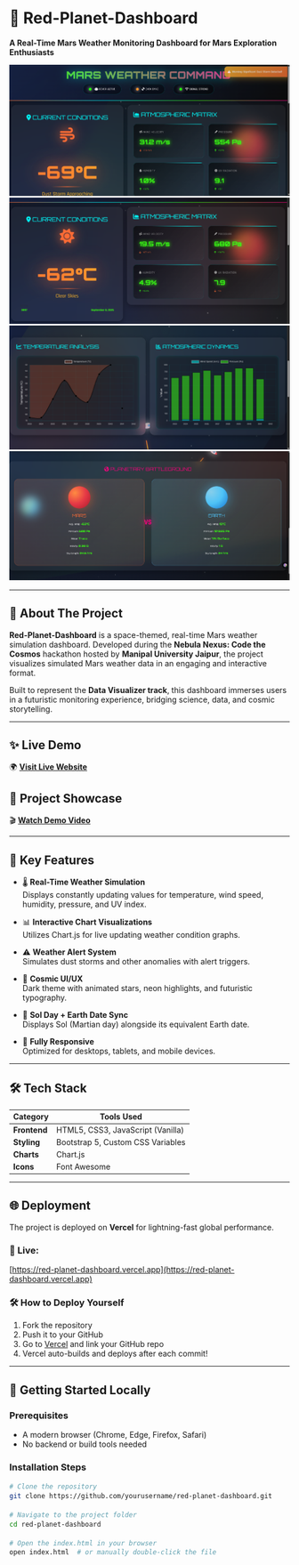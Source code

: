 # 🚀 Red-Planet-Dashboard  
**A Real-Time Mars Weather Monitoring Dashboard for Mars Exploration Enthusiasts**

![Weather Alerts](MarsWeatherCommand/Screenshots/Screenshot%202025-07-21%20142035.png)  
![Dashboard Overview](MarsWeatherCommand/Screenshots/Screenshot%202025-07-21%20142116.png)  
![Data Charts](MarsWeatherCommand/Screenshots/Screenshot%202025-07-21%20142336.png)  
![Earth Comparison](MarsWeatherCommand/Screenshots/Screenshot%202025-07-21%20142607.png)

---

## 🌌 About The Project  
**Red-Planet-Dashboard** is a space-themed, real-time Mars weather simulation dashboard. Developed during the **Nebula Nexus: Code the Cosmos** hackathon hosted by **Manipal University Jaipur**, the project visualizes simulated Mars weather data in an engaging and interactive format.

Built to represent the **Data Visualizer track**, this dashboard immerses users in a futuristic monitoring experience, bridging science, data, and cosmic storytelling.

---

## ✨ Live Demo  
🌍 [**Visit Live Website**](https://red-planet-dashboard.vercel.app/)

## 🎥 Project Showcase  
🎬 [**Watch Demo Video**](https://drive.google.com/file/d/18P2q9s0-bMTEj9cX402l1OrIm7pGGrAq/view?usp=drive_link )

---

## 🚀 Key Features  
- 🌡️ **Real-Time Weather Simulation**  
  Displays constantly updating values for temperature, wind speed, humidity, pressure, and UV index.

- 📊 **Interactive Chart Visualizations**  
  Utilizes Chart.js for live updating weather condition graphs.

- ⚠️ **Weather Alert System**  
  Simulates dust storms and other anomalies with alert triggers.

- 🌟 **Cosmic UI/UX**  
  Dark theme with animated stars, neon highlights, and futuristic typography.

- 📅 **Sol Day + Earth Date Sync**  
  Displays Sol (Martian day) alongside its equivalent Earth date.

- 📱 **Fully Responsive**  
  Optimized for desktops, tablets, and mobile devices.

---

## 🛠️ Tech Stack  
| Category       | Tools Used                          |
|----------------|-------------------------------------|
| **Frontend**   | HTML5, CSS3, JavaScript (Vanilla)   |
| **Styling**    | Bootstrap 5, Custom CSS Variables   |
| **Charts**     | Chart.js                            |
| **Icons**      | Font Awesome                        |

---

## 🌐 Deployment  

The project is deployed on **Vercel** for lightning-fast global performance.

### 🔗 Live:  
[https://red-planet-dashboard.vercel.app](https://red-planet-dashboard.vercel.app)

### 🛠 How to Deploy Yourself  
1. Fork the repository  
2. Push it to your GitHub  
3. Go to [Vercel](https://vercel.com/) and link your GitHub repo  
4. Vercel auto-builds and deploys after each commit!

---

## 🧪 Getting Started Locally

### Prerequisites  
- A modern browser (Chrome, Edge, Firefox, Safari)  
- No backend or build tools needed

### Installation Steps  
```bash
# Clone the repository
git clone https://github.com/yourusername/red-planet-dashboard.git

# Navigate to the project folder
cd red-planet-dashboard

# Open the index.html in your browser
open index.html  # or manually double-click the file
